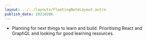 ```yaml
---
layout: ../../layouts/FleetingNoteLayout.astro
publish_date: 20210206
---
```


- Planning for next things to learn and build. Prioritising React and GraphQL and looking for good learning resources.

